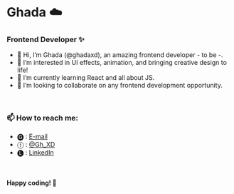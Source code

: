 # Ghada ☁️
### Frontend Developer ✨

- 👋 Hi, I’m Ghada (@ghadaxd), an amazing frontend developer - to be -.
- 👀 I’m interested in UI effects, animation, and bringing creative design to life!
- 🌱 I’m currently learning React and all about JS.
- 💞️ I’m looking to collaborate on any frontend development opportunity. 

<br />

### 📫 How to reach me:
- 🅖 : [E-mail](mailto:g.f.alaskar@gmail.com)
- ⓣ : [@Gh_XD](https://twitter.com/Gh_XD)
- 🅛 : [LinkedIn](https://www.linkedin.com/in/ghadaalaskar/)

<br />

#### Happy coding! 🧡
